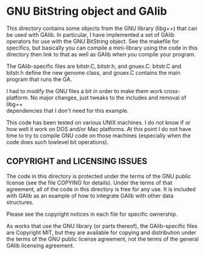 # GNU BitString object and GAlib

This directory contains some objects from the GNU library (libg++) that can be
used with GAlib.  In particular, I have implemented a set of GAlib operators
for use with the GNU BitString object.  See the makefile for specifics, but
basically you can compile a mini-library using the code in this directory then
link to that as well as GAlib when you compile your program.

The GAlib-specific files are bitstr.C, bitstr.h, and gnuex.C.  bitstr.C and
bitstr.h define the new genome class, and gnuex.C contains the main program
that runs the GA.

I had to modify the GNU files a bit in order to make them work cross-platform.
No major changes, just tweaks to the includes and removal of libg++  
dependencies that I don't need for this example.

This code has been tested on various UNIX machines.  I do not know if or how
well it work on DOS and/or Mac platforms.  At this point I do not have time to
try to compile GNU code on those machines (especially when the code does such
lowlevel bit operations).

## COPYRIGHT and LICENSING ISSUES

The code in this directory is protected under the terms of the GNU public  
license (see the file COPYING for details).  Under the terms of that agreement,
all of the code in this directory is free for any use.  It is included with
GAlib as an example of how to integrate GAlib with other data structures.

Please see the copyright notices in each file for specific ownership.  

As works that use the GNU library (or parts thereof), the GAlib-specific files  
are Copyright MIT, but they are available for copying and distribution under  
the terms of the GNU public license agreement, not the terms of the general  
GAlib licensing agreement.
